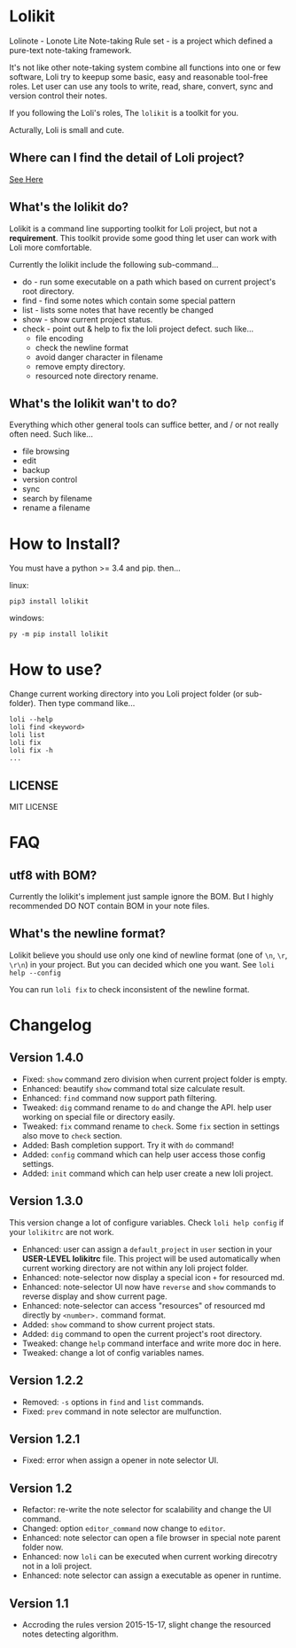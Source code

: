 # Lolikit

Lolinote - Lonote Lite Note-taking Rule set - is a project which defined a pure-text note-taking framework.

It's not like other note-taking system combine all functions into one or few software, Loli try to keepup some basic, easy and reasonable tool-free roles. Let user can use any tools to write, read, share, convert, sync and version control their notes.

If you following the Loli's roles, The `lolikit` is a toolkit for you.

Acturally, Loli is small and cute.



## Where can I find the detail of Loli project?

[See Here](https://bitbucket.org/civalin/lolinote/wiki)



## What's the lolikit do?

Lolikit is a command line supporting toolkit for Loli project, but not a **requirement**. This toolkit provide some good thing let user can work with Loli more comfortable.

Currently the lolikit include the following sub-command...

  - do    - run some executable on a path which based on current project's root directory.
  - find  - find some notes which contain some special pattern
  - list  - lists some notes that have recently be changed
  - show  - show current project status.
  - check - point out & help to fix the loli project defect. such like...
    - file encoding
    - check the newline format
    - avoid danger character in filename
    - remove empty directory.
    - resourced note directory rename.



## What's the lolikit **wan't** to do?

Everything which other general tools can suffice better, and / or not really often need. Such like...

  - file browsing
  - edit
  - backup
  - version control
  - sync
  - search by filename
  - rename a filename



# How to Install?

You must have a python >= 3.4 and pip. then...

linux:

    pip3 install lolikit

windows:

    py -m pip install lolikit



# How to use?

Change current working directory into you Loli project folder (or sub-folder). Then type command like... 

    loli --help
    loli find <keyword>
    loli list
    loli fix
    loli fix -h
    ...



## LICENSE

MIT LICENSE



# FAQ

## utf8 with BOM?

Currently the lolikit's implement just sample ignore the BOM. But I highly recommended DO NOT contain BOM in your note files.



## What's the newline format?

Lolikit believe you should use only one kind of newline format (one of `\n`, `\r`, `\r\n`) in your project. But you can decided which one you want. See `loli help --config`

You can run `loli fix` to check inconsistent of the newline format.



# Changelog

## Version 1.4.0

  - Fixed: `show` command zero division when current project folder is empty.
  - Enhanced: beautify `show` command total size calculate result.
  - Enhanced: `find` command now support path filtering.
  - Tweaked: `dig` command rename to `do` and change the API. help user working on special file or directory easily.
  - Tweaked: `fix` command rename to `check`. Some `fix` section in settings also move to `check` section.
  - Added: Bash completion support. Try it with `do` command!
  - Added: `config` command which can help user access those config settings.
  - Added: `init` command which can help user create a new loli project.

## Version 1.3.0

This version change a lot of configure variables. Check `loli help config` if your `lolikitrc` are not work.

  - Enhanced: user can assign a `default_project` in `user` section in your **USER-LEVEL lolikitrc** file. This project will be used automatically when current working directory are not within any loli project folder.
  - Enhanced: note-selector now display a special icon `+` for resourced md.
  - Enhanced: note-selector UI now have `reverse` and `show` commands to reverse display and show current page.
  - Enhanced: note-selector can access "resources" of resourced md directly by `<number>.` command format.
  - Added: `show` command to show current project stats.
  - Added: `dig` command to open the current project's root directory.
  - Tweaked: change `help` command interface and write more doc in here.
  - Tweaked: change a lot of config variables names.

## Version 1.2.2

  - Removed: `-s` options in `find` and `list` commands.
  - Fixed: `prev` command in note selector are mulfunction.

## Version 1.2.1

  - Fixed: error when assign a opener in note selector UI.

## Version 1.2

  - Refactor: re-write the note selector for scalability and change the UI command.
  - Changed: option `editor_command` now change to `editor`.
  - Enhanced: note selector can open a file browser in special note parent folder now.
  - Enhanced: now `loli` can be executed when current working direcotry not in a loli project.
  - Enhanced: note selector can assign a executable as opener in runtime.

## Version 1.1

  - Accroding the rules version 2015-15-17, slight change the resourced notes detecting algorithm.
